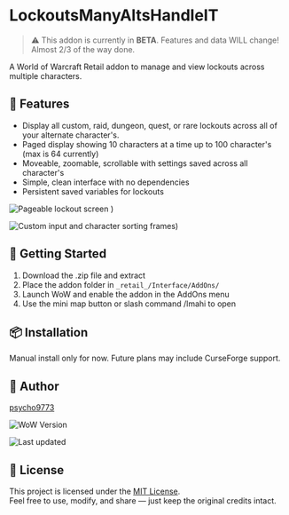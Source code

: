 # LockoutsManyAltsHandleIT

> ⚠️ This addon is currently in **BETA**. Features and data WILL change!
      Almost 2/3 of the way done.

A World of Warcraft Retail addon to manage and view lockouts across multiple characters.

## 🔧 Features

- Display all custom, raid, dungeon, quest, or rare lockouts across all of your alternate character's.
- Paged display showing 10 characters at a time up to 100 character's (max is 64 currently)
- Moveable, zoomable, scrollable with settings saved across all character's
- Simple, clean interface with no dependencies
- Persistent saved variables for lockouts

![Pageable lockout screen](https://imgur.com/ogiulKe.png) )

![Custom input and character sorting frames](https://imgur.com/dAR9uo1.png))

## 🚀 Getting Started

1. Download the .zip file and extract
2. Place the addon folder in `_retail_/Interface/AddOns/`
3. Launch WoW and enable the addon in the AddOns menu
4. Use the mini map button or slash command /lmahi to open
   
## 📦 Installation

Manual install only for now. Future plans may include CurseForge support.

## 👤 Author

[psycho9773](https://github.com/psycho9773)

![WoW Version](https://img.shields.io/badge/WoW-Retail-blue)

![Last updated](https://img.shields.io/github/last-commit/psycho9773/LockoutsManyAltsHandleIT)

## 🧾 License

This project is licensed under the [MIT License](LICENSE).  
Feel free to use, modify, and share — just keep the original credits intact.

